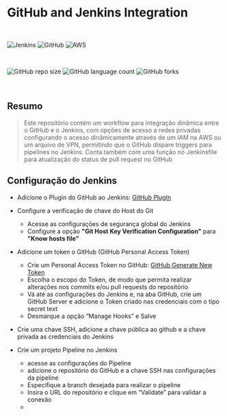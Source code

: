 # GitHub and Jenkins Integration
<br />

![Jenkins](https://img.shields.io/badge/Jenkins-D33833?style=for-the-badge&logo=jenkins&logoColor=white
)
![GitHub](https://img.shields.io/badge/GitHub-100000?style=for-the-badge&logo=github&logoColor=white
)
![AWS](https://img.shields.io/badge/Amazon_AWS-232F3E?style=for-the-badge&logo=amazon-aws&logoColor=white
)

<br />

![GitHub repo size](https://img.shields.io/github/repo-size/paulolopestech/CI-CD?style=for-the-badge)
![GitHub language count](https://img.shields.io/github/languages/count/paulolopestech/CI-CD?style=for-the-badge)
![GitHub forks](https://img.shields.io/github/forks/iuricode/CI-CD?style=for-the-badge)

<br />

## Resumo

> Este repositório contém um workflow para integração dinâmica entre o GitHub e o Jenkins, com opções de acesso a redes privadas configurando o acesso dinâmicamente através de um IAM na AWS ou um arquivo de VPN, permitindo que o GitHub dispare triggers para pipelines no Jenkins. Conta também com uma função no Jenkinsfile para atualização do status de pull request no GitHub

## Configuração do Jenkins

- Adicione o Plugin do GitHub ao Jenkins: [GitHub PlugIn](https://plugins.jenkins.io/github/)
- Configure a verificação de chave do Host do Git
  - Acesse as configurações de segurança global do Jenkins
  - Configure a opção <b>"Git Host Key Verification Configuration"</b> para <b>"Know hosts file"</b>

- Adicione um token o GitHub (GitHub Personal Access Token)
  - Crie um Personal Access Token no GitHub: [GitHub Generate New Token](https://github.com/settings/tokens/new)
  - Escolha o escopo do Token, de modo que permita realizar alterações nos commits e/ou pull requests do repositório
  -  Vá até as configurações do Jenkins e, na aba GitHub, crie um GitHub Server e adicione o Token criado nas credenciais com o tipo secret text
  -  Desmarque a opção “Manage Hooks” e Salve

- Crie uma chave SSH, adicione a chave pública ao github e a chave privada as credenciais do Jenkins

- Crie um projeto Pipeline no Jenkins
  - acesse as configurações do Pipeline
  - adicione o repositório do GitHub e a chave SSH nas configurações da pipeline
  - Especifique a branch desejada para realizar o pipeline
  - Insira o URL do repositório e clique em “Validate” para validar a conexão
  - 
